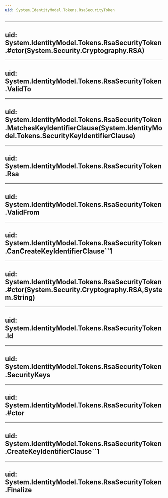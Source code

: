 ```yaml
---
uid: System.IdentityModel.Tokens.RsaSecurityToken
---
```


---
uid: System.IdentityModel.Tokens.RsaSecurityToken.#ctor(System.Security.Cryptography.RSA)
---

---
uid: System.IdentityModel.Tokens.RsaSecurityToken.ValidTo
---

---
uid: System.IdentityModel.Tokens.RsaSecurityToken.MatchesKeyIdentifierClause(System.IdentityModel.Tokens.SecurityKeyIdentifierClause)
---

---
uid: System.IdentityModel.Tokens.RsaSecurityToken.Rsa
---

---
uid: System.IdentityModel.Tokens.RsaSecurityToken.ValidFrom
---

---
uid: System.IdentityModel.Tokens.RsaSecurityToken.CanCreateKeyIdentifierClause``1
---

---
uid: System.IdentityModel.Tokens.RsaSecurityToken.#ctor(System.Security.Cryptography.RSA,System.String)
---

---
uid: System.IdentityModel.Tokens.RsaSecurityToken.Id
---

---
uid: System.IdentityModel.Tokens.RsaSecurityToken.SecurityKeys
---

---
uid: System.IdentityModel.Tokens.RsaSecurityToken.#ctor
---

---
uid: System.IdentityModel.Tokens.RsaSecurityToken.CreateKeyIdentifierClause``1
---

---
uid: System.IdentityModel.Tokens.RsaSecurityToken.Finalize
---
